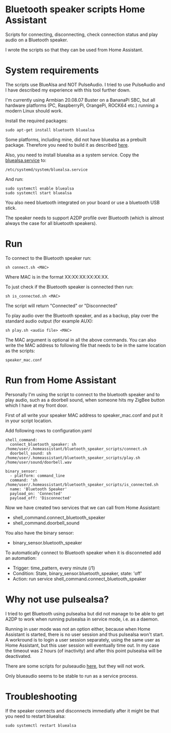 # Bluetooth speaker scripts Home Assistant

Scripts for connecting, disconnecting, check connection
status and play audio on a Bluetooth speaker.

I wrote the scripts so that they can be used from Home
Assistant.

# System requirements

The scripts use BlueAlsa and NOT PulseAudio. I tried to
use PulseAudio and I have described my experience with
this tool further down. 

I'm currently using Armbian 20.08.07 Buster on a BananaPi 
SBC, but all hardware platforms (PC, RaspberryPi, OrangePi,
ROCK64 etc.) running a modern Linux should work.

Install the required packages:

    sudo apt-get install bluetooth bluealsa

Some platforms, including mine, did not have bluealsa as a 
prebuilt package. Therefore you need to build it as described
[here](https://github.com/Arkq/bluez-alsa).

Also, you need to install bluealsa as a system service.
Copy the [bluealsa.service](bluealsa.service) to:

    /etc/systemd/system/bluealsa.service

And run:

    sudo systemctl enable bluealsa
    sudo systemctl start bluealsa

You also need bluetooth integrated on your board or use a 
bluetooth USB stick.

The speaker needs to support A2DP profile over Bluetooth 
(which is almost always the case for all bluetooth speakers).

# Run

To connect to the Bluetooth speaker run:

    sh connect.sh <MAC>

Where MAC is in the format XX:XX:XX:XX:XX:XX.

To just check if the Bluetooth speaker is connected then run:

    sh is_connected.sh <MAC>

The script will return "Connected" or "Disconnected"

To play audio over the Bluetooth speaker, and as a backup,
play over the standard audio output (for example AUX):

    sh play.sh <audio file> <MAC>

The MAC argument is optional in all the above commands. 
You can also write the MAC address to following file 
that needs to be in the same location as the scripts:

    speaker_mac.conf 


# Run from Home Assistant

Personally I'm using the script to connect to the bluetooth speaker and to play
audio, such as a doorbell sound, when someone hits my ZigBee button which I
have at my front door.

First of all write your speaker MAC address to speaker_mac.conf and put it
in your script location.

Add following rows to configuration.yaml

    shell_command:
      connect_bluetooth_speaker: sh /home/user/.homeassistant/bluetooth_speaker_scripts/connect.sh
      doorbell_sound: sh /home/user/.homeassistant/bluetooth_speaker_scripts/play.sh /home/user/sound/doorbell.wav

    binary_sensor:
      - platform: command_line
      command: 'sh /home/user/.homeassistant/bluetooth_speaker_scripts/is_connected.sh
      name: 'Bluetooth Speaker'
      payload_on: 'Connected'
      payload_off: 'Disconnected'

Now we have created two services that we can call from Home Assistant:

- shell\_command.connect\_bluetooth\_speaker
- shell\_command.doorbell\_sound

You also have the binary sensor:

- binary\_sensor.bluetooth\_speaker

To automatically connect to Bluetooth speaker when it is disconneted
add an automation:

- Trigger: time\_pattern, every minute (/1)
- Condition: State, binary\_sensor.bluetooth\_speaker, state: 'off'
- Action: run service shell\_command.connect\_bluetooth\_speaker


# Why not use pulsealsa?

I tried to get Bluetooth using pulsealsa but did not manage
to be able to get A2DP to work when running pulsealsa in 
service mode, i.e. as a daemon. 

Running in user mode was not an option either, because when
Home Assistant is started, there is no user session and thus
pulsealsa won't start. A workround is to login a user session
separately, using the same user as Home Assistant, but this
user session will eventually time out. In my case the timeout
was 2 hours (of inactivity) and after this point pulsealsa
will be deactivated.

There are some scripts for pulseaudio [here](pulseaudio/README.md),
but they will not work.

Only blueaudio seems to be stable to run as a service process.

# Troubleshooting

If the speaker connects and disconnects immediatly after it might
be that you need to restart bluealsa:

    sudo systemctl restart bluealsa

